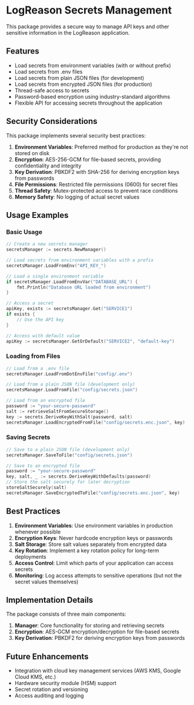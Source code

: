 # LogReason Secrets Management

This package provides a secure way to manage API keys and other sensitive information in the LogReason application.

## Features

- Load secrets from environment variables (with or without prefix)
- Load secrets from .env files
- Load secrets from plain JSON files (for development)
- Load secrets from encrypted JSON files (for production)
- Thread-safe access to secrets
- Password-based encryption using industry-standard algorithms
- Flexible API for accessing secrets throughout the application

## Security Considerations

This package implements several security best practices:

1. **Environment Variables**: Preferred method for production as they're not stored on disk
2. **Encryption**: AES-256-GCM for file-based secrets, providing confidentiality and integrity
3. **Key Derivation**: PBKDF2 with SHA-256 for deriving encryption keys from passwords
4. **File Permissions**: Restricted file permissions (0600) for secret files
5. **Thread Safety**: Mutex-protected access to prevent race conditions
6. **Memory Safety**: No logging of actual secret values

## Usage Examples

### Basic Usage

```go
// Create a new secrets manager
secretsManager := secrets.NewManager()

// Load secrets from environment variables with a prefix
secretsManager.LoadFromEnv("API_KEY_")

// Load a single environment variable
if secretsManager.LoadFromEnvVar("DATABASE_URL") {
    fmt.Println("Database URL loaded from environment")
}

// Access a secret
apiKey, exists := secretsManager.Get("SERVICE1")
if exists {
    // Use the API key
}

// Access with default value
apiKey := secretsManager.GetOrDefault("SERVICE2", "default-key")
```

### Loading from Files

```go
// Load from a .env file
secretsManager.LoadFromDotEnvFile("config/.env")

// Load from a plain JSON file (development only)
secretsManager.LoadFromFile("config/secrets.json")

// Load from an encrypted file
password := "your-secure-password"
salt := retrieveSaltFromSecureStorage()
key := secrets.DeriveKeyWithSalt(password, salt)
secretsManager.LoadEncryptedFromFile("config/secrets.enc.json", key)
```

### Saving Secrets

```go
// Save to a plain JSON file (development only)
secretsManager.SaveToFile("config/secrets.json")

// Save to an encrypted file
password := "your-secure-password"
key, salt, _ := secrets.DeriveKeyWithDefaults(password)
// Store the salt securely for later decryption
storeSaltSecurely(salt)
secretsManager.SaveEncryptedToFile("config/secrets.enc.json", key)
```

## Best Practices

1. **Environment Variables**: Use environment variables in production whenever possible
2. **Encryption Keys**: Never hardcode encryption keys or passwords
3. **Salt Storage**: Store salt values separately from encrypted data
4. **Key Rotation**: Implement a key rotation policy for long-term deployments
5. **Access Control**: Limit which parts of your application can access secrets
6. **Monitoring**: Log access attempts to sensitive operations (but not the secret values themselves)

## Implementation Details

The package consists of three main components:

1. **Manager**: Core functionality for storing and retrieving secrets
2. **Encryption**: AES-GCM encryption/decryption for file-based secrets
3. **Key Derivation**: PBKDF2 for deriving encryption keys from passwords

## Future Enhancements

- Integration with cloud key management services (AWS KMS, Google Cloud KMS, etc.)
- Hardware security module (HSM) support
- Secret rotation and versioning
- Access auditing and logging
